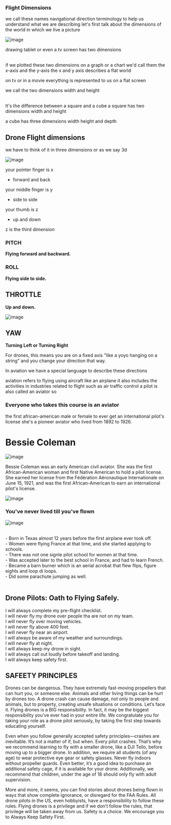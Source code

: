 ### Flight Dimensions
we call these names navigational direction terminology to help us understand
what we are describing let's first talk about the dimensions of the world in which we live a picture

![image](https://github.com/ions29/cpp-reading-material/assets/127531384/c45cc7c9-4697-4f13-a76b-58b1369f27db)

drawing tablet or even a tv screen has two dimensions<br><br>

if we plotted these two dimensions on a graph or a chart we'd call them the x-axis and the y-axis the x and y axis describes a flat world<br>

on tv or in a movie everything is represented to us on a flat screen <br>

we call the two dimensions width and height<br><br>

It's the difference between a square and a cube a square has two dimensions width and height

a cube has three dimensions width height and depth

## Drone Flight dimensions

we have to think of it in three dimensions or as we say 3d<br>

![image](https://github.com/ions29/cpp-reading-material/assets/127531384/42fdff26-769d-4b4a-af67-aecdebb362f0)

your pointer finger is x<br>
- forward and back<br>

your middle finger is y<br>
- side to side<br>

your thumb is z <br>
- up and down<br>

z is the third dimension<br>


### PITCH

**Flying forward and backward.**

### ROLL

**Flying side to side.**

## THROTTLE

**Up and down.**

![image](https://github.com/ions29/cpp-reading-material/assets/127531384/c0d873f3-3148-47fc-b1b6-2802161f7064)

## YAW

**Turning Left or Turning Right**

For drones, this means you are on a fixed axis "like a yoyo hanging on a string" and you change your direction that way.





In aviation we have a special language to describe these directions<br>

aviation refers to flying using aircraft like an airplane it also includes the activities in industries related to flight such as air traffic control a pilot is also called an aviator so 

### Everyone who takes this course is an aviator

the first african-american male or female to ever get an international pilot's license
she's a pioneer aviator who lived from 1892 to 1926.

# Bessie Coleman
![image](https://github.com/ions29/cpp-reading-material/assets/127531384/64934835-abb5-4d9f-bf54-18b295c558d1)

Bessie Coleman was an early American civil aviator. She was the first African-American woman and first Native American to hold a pilot license. <br>
She earned her license from the Fédération Aéronautique Internationale on June 15, 1921, and was the first African-American to earn an international pilot's license. <br>



![image](https://github.com/ions29/cpp-reading-material/assets/127531384/94cff92f-f98d-47e3-ba60-a3ac9a7e414e)


### You've never lived till you've flown

![image](https://github.com/ions29/cpp-reading-material/assets/127531384/285f9ae8-4aab-481b-9a5f-ce9d9281f8e3)

<br>
- Born in Texas almost 12 years before the first airplane ever took off.<br>
- Women were flying France at that time, and she started applying to schools.<br>
- There was not one signle pilot school for women at that time.<br>
- Was accepted later to the best school in France, and had to learn French.<br>
- Became a barn burner which is an aerial acrobat that flew flips, figure eights and loop di loops.<br>
- Did some parachute jumping as well.<br><br>

## Drone Pilots: Oath to Flying Safely.

I will always complete my pre-flight checklist.<br>
I will never fly my drone over people tha are not on my team.<br>
I will never fly over moving vehicles.<br>
I will never fly above 400 feet.<br>
I will never fly near an airport.<br>
I will always be aware of my weather and surroundings.<br>
I will never fly at night.<br>
I will always keep my drone in sight.<br>
I will always call out loudly before takeoff and landing.<br>
I will always keep safety first.<br>

## SAFEETY PRINCIPLES
Drones can be dangerous.  They have extremely fast-moving propellers that can hurt you, or someone else. Animals and other living things can be hurt by drones too. A drone crash can cause damage, not only to people and animals, but to property, creating unsafe situations or conditions. Let’s face it. Flying drones is a BIG responsibility. In fact, it may be the biggest responsibility you’ve ever had in your entire life. We congratulate you for taking your role as a drone pilot seriously, by taking the first step towards educating yourself. <br>

Even when you follow generally accepted safety principles—crashes are inevitable. It’s not a matter of if, but when. Every pilot crashes. That’s why we recommend learning to fly with a smaller drone, like a DJI Tello, before moving up to a bigger drone. In addition, we require all students (of any age) to wear protective eye gear or safety glasses. Never fly indoors without propeller guards. Even better, it’s a good idea to purchase an additional safety cage, if it is available for your drone. Additionally, we recommend that children, under the age of 18 should only fly with adult supervision. <br>

More and more, it seems, you can find stories about drones being flown in ways that show complete ignorance, or disregard for the FAA Rules. All drone pilots in the US, even hobbyists, have a responsibility to follow these rules. Flying drones is a privilege and if we don’t follow the rules, that privilege will be taken away from us. Safety is a choice. We encourage you to Always Keep Safety First. <br>

